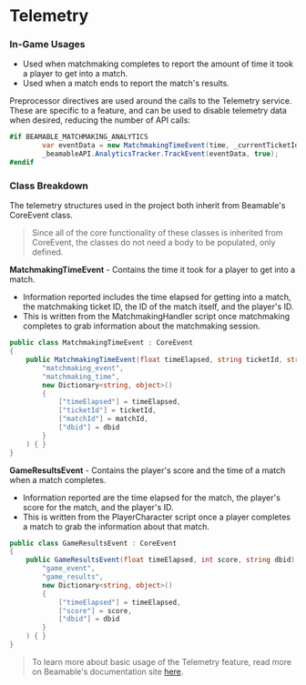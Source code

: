# Telemetry

### In-Game Usages

- Used when matchmaking completes to report the amount of time it took a player to get into a match.
- Used when a match ends to report the match's results.

Preprocessor directives are used around the calls to the Telemetry service. These are specific to a feature, and can be used to disable telemetry data when desired, reducing the number of API calls:

```csharp
#if BEAMABLE_MATCHMAKING_ANALYTICS
        var eventData = new MatchmakingTimeEvent(time, _currentTicketId, matchId, _beamableAPI.User.id.ToString());
        _beamableAPI.AnalyticsTracker.TrackEvent(eventData, true);
#endif
```

### Class Breakdown

The telemetry structures used in the project both inherit from Beamable's CoreEvent class.

> Since all of the core functionality of these classes is inherited from CoreEvent, the classes do not need a body to be populated, only defined.

**MatchmakingTimeEvent** - Contains the time it took for a player to get into a match.
- Information reported includes the time elapsed for getting into a match, the matchmaking ticket ID, the ID of the match itself, and the player's ID.
- This is written from the MatchmakingHandler script once matchmaking completes to grab information about the matchmaking session.

```csharp
public class MatchmakingTimeEvent : CoreEvent
{
    public MatchmakingTimeEvent(float timeElapsed, string ticketId, string matchId, string dbid) : base(
        "matchmaking_event",
        "matchmaking_time",
        new Dictionary<string, object>()
        {
            ["timeElapsed"] = timeElapsed,
            ["ticketId"] = ticketId,
            ["matchId"] = matchId,
            ["dbid"] = dbid
        }
    ) { }
}
```

**GameResultsEvent** - Contains the player's score and the time of a match when a match completes.
- Information reported are the time elapsed for the match, the player's score for the match, and the player's ID.
- This is written from the PlayerCharacter script once a player completes a match to grab the information about that match.

```csharp
public class GameResultsEvent : CoreEvent
{
    public GameResultsEvent(float timeElapsed, int score, string dbid) : base(
        "game_event",
        "game_results",
        new Dictionary<string, object>()
        {
            ["timeElapsed"] = timeElapsed,
            ["score"] = score,
            ["dbid"] = dbid
        }
    ) { }
}
```

> To learn more about basic usage of the Telemetry feature, read more on Beamable's documentation site [here](https://docs.beamable.com/docs/telemetry-feature-overview).
